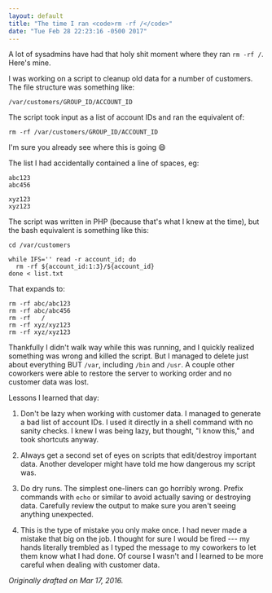 ```yaml
---
layout: default
title: "The time I ran <code>rm -rf /</code>"
date: "Tue Feb 28 22:23:16 -0500 2017"
---
```


A lot of sysadmins have had that holy shit moment where they ran `rm -rf /`.
Here's mine.

I was working on a script to cleanup old data for a number of customers. The
file structure was something like:

```
/var/customers/GROUP_ID/ACCOUNT_ID
```

The script took input as a list of account IDs and ran the equivalent of:

```
rm -rf /var/customers/GROUP_ID/ACCOUNT_ID
```

I'm sure you already see where this is going :smile:

The list I had accidentally contained a line of spaces, eg:

```
abc123
abc456
  
xyz123
xyz123
```

The script was written in PHP (because that's what I knew at the time), but
the bash equivalent is something like this:

```
cd /var/customers

while IFS='' read -r account_id; do
  rm -rf ${account_id:1:3}/${account_id}
done < list.txt
```

That expands to:

```
rm -rf abc/abc123
rm -rf abc/abc456
rm -rf   /
rm -rf xyz/xyz123
rm -rf xyz/xyz123
```

Thankfully I didn't walk way while this was running, and I quickly realized
something was wrong and killed the script. But I managed to delete just about
everything BUT `/var`, including `/bin` and `/usr`. A couple other coworkers
were able to restore the server to working order and no customer data was
lost.

Lessons I learned that day:

1. Don't be lazy when working with customer data. I managed to generate a bad
   list of account IDs. I used it directly in a shell command with no sanity
   checks. I knew I was being lazy, but thought, "I know this," and took
   shortcuts anyway.

2. Always get a second set of eyes on scripts that edit/destroy important
   data. Another developer might have told me how dangerous my script was.

3. Do dry runs. The simplest one-liners can go horribly wrong. Prefix commands
   with `echo` or similar to avoid actually saving or destroying data.
   Carefully review the output to make sure you aren't seeing anything
   unexpected.

4. This is the type of mistake you only make once. I had never made a mistake that
   big on the job. I thought for sure I would be fired --- my hands literally
   trembled as I typed the message to my coworkers to let them know what I had
   done. Of course I wasn't and I learned to be more careful when dealing with
   customer data.

_Originally drafted on Mar 17, 2016._
